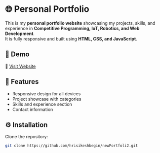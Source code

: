 # 🌐 Personal Portfolio

This is my **personal portfolio website** showcasing my projects, skills, and experience in **Competitive Programming, IoT, Robotics, and Web Development**.  
It is fully responsive and built using **HTML, CSS, and JavaScript**.

## 🚀 Demo

🔗 [Visit Website]( )

## 📌 Features
- Responsive design for all devices  
- Project showcase with categories  
- Skills and experience section  
- Contact information  

## ⚙️ Installation

Clone the repository:

```bash
git clone https://github.com/hrisikeshbegin/newPortfoli2.git
